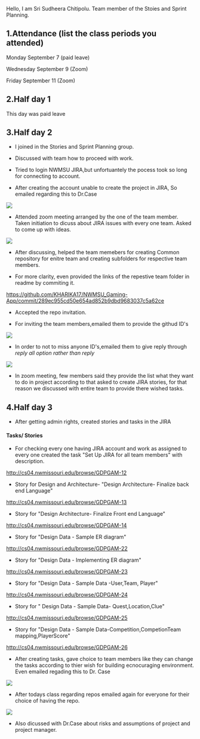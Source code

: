 Hello, I am Sri Sudheera Chitipolu. Team member of the Stoies and Sprint Planning.

## 1.Attendance (list the class periods you attended)

Monday September 7 (paid leave)

Wednesday September 9 (Zoom)

Friday September 11 (Zoom)

## 2.Half day 1

This day was paid leave

## 3.Half day 2

- I joined in the Stories and Sprint Planning group.

- Discussed with team how to proceed with work.

- Tried to login NWMSU JIRA,but unfortuantely the pocess took so long for connecting to account.

- After creating the account unable to create the project in JIRA, So emailed regarding this to Dr.Case

![](https://raw.githubusercontent.com/KHARIKA17/NWMSU_Gaming-App/master/StoriesAndSprintPlanning/sudheera/Screenshot%20(136).png)

- Attended zoom meeting arranged by the one of the team member. Taken initiation to dicuss about JIRA issues with every one team. Asked to come up with ideas. 

![](https://raw.githubusercontent.com/KHARIKA17/NWMSU_Gaming-App/master/StoriesAndSprintPlanning/sudheera/Team%20Meeting-1.png)

- After discussing, helped the team memebers for creating Common repository for enitre team and creating subfolders for respective team members.

- For more clarity, even provided the links of the repestive team folder in readme by commiting it.

https://github.com/KHARIKA17/NWMSU_Gaming-App/commit/289ec955cd50e654ad852b9dbd9683037c5a62ce

- Accepted the repo invitation.

- For inviting the team members,emailed them to provide the githud ID's

![](https://raw.githubusercontent.com/KHARIKA17/NWMSU_Gaming-App/master/StoriesAndSprintPlanning/sudheera/Screenshot%20(134).png)

- In order to not to miss anyone ID's,emailed them to give reply through *reply all option rather than reply*

![](https://raw.githubusercontent.com/KHARIKA17/NWMSU_Gaming-App/master/StoriesAndSprintPlanning/sudheera/Screenshot%20(135).png)

- In zoom meeting, few members said they provide the list what they want to do in project according to that asked to create JIRA stories, for that reason we discussed with entire team to provide there wished tasks.

## 4.Half day 3

- After getting admin rights, created stories and tasks in the JIRA 

#### Tasks/ Stories

- For checking every one having JIRA account and work as assigned to every one created the task "Set Up JIRA for all team members" with description.

http://cs04.nwmissouri.edu/browse/GDPGAM-12

- Story for Design and Architecture- "Design Architecture- Finalize back end Language"

http://cs04.nwmissouri.edu/browse/GDPGAM-13

- Story for "Design Architecture- Finalize Front end Language"

http://cs04.nwmissouri.edu/browse/GDPGAM-14

- Story for "Design Data - Sample ER diagram"

http://cs04.nwmissouri.edu/browse/GDPGAM-22

- Story for "Design Data - Implementing ER diagram" 

http://cs04.nwmissouri.edu/browse/GDPGAM-23

- Story for "Design Data - Sample Data -User,Team, Player"

http://cs04.nwmissouri.edu/browse/GDPGAM-24

- Story for " Design Data - Sample Data- Quest,Location,Clue"

http://cs04.nwmissouri.edu/browse/GDPGAM-25

- Story for "Design Data - Sample Data-Competition,CompetionTeam mapping,PlayerScore"

http://cs04.nwmissouri.edu/browse/GDPGAM-26

- After creating tasks, gave choice to team members like they can change the tasks according to thier wish for building ecnocuraging environment. Even emailed regading this to Dr. Case

![](https://raw.githubusercontent.com/KHARIKA17/NWMSU_Gaming-App/master/StoriesAndSprintPlanning/sudheera/Screenshot%20(137).png)

- After todays class regarding repos emailed again for everyone for their choice of having the repo.

![](https://raw.githubusercontent.com/KHARIKA17/NWMSU_Gaming-App/master/StoriesAndSprintPlanning/sudheera/Screenshot%20(138).png)

- Also dicussed with Dr.Case about risks and assumptions of project and project manager.

